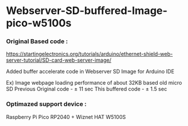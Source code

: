# Webserver-SD-buffered-Image-pico-w5100s

### Original Based code : 

https://startingelectronics.org/tutorials/arduino/ethernet-shield-web-server-tutorial/SD-card-web-server-image/


Added buffer accelerate code in Webserver SD Image for Arduino IDE

Ex) Image webpage loading performance of about 32KB based old micro SD
 Previous Original code - ± 11 sec
 This buffered code - ± 1.5 sec

### Optimazed support device :
 Raspberry Pi Pico RP2040 + Wiznet HAT W5100S
 
